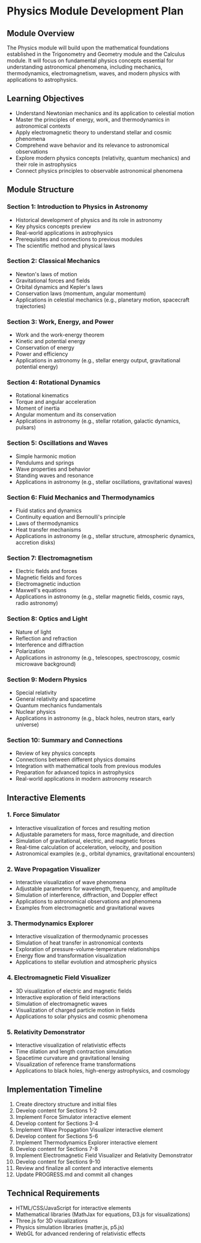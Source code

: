 # Physics Module Development Plan

## Module Overview
The Physics module will build upon the mathematical foundations established in the Trigonometry and Geometry module and the Calculus module. It will focus on fundamental physics concepts essential for understanding astronomical phenomena, including mechanics, thermodynamics, electromagnetism, waves, and modern physics with applications to astrophysics.

## Learning Objectives
- Understand Newtonian mechanics and its application to celestial motion
- Master the principles of energy, work, and thermodynamics in astronomical contexts
- Apply electromagnetic theory to understand stellar and cosmic phenomena
- Comprehend wave behavior and its relevance to astronomical observations
- Explore modern physics concepts (relativity, quantum mechanics) and their role in astrophysics
- Connect physics principles to observable astronomical phenomena

## Module Structure

### Section 1: Introduction to Physics in Astronomy
- Historical development of physics and its role in astronomy
- Key physics concepts preview
- Real-world applications in astrophysics
- Prerequisites and connections to previous modules
- The scientific method and physical laws

### Section 2: Classical Mechanics
- Newton's laws of motion
- Gravitational forces and fields
- Orbital dynamics and Kepler's laws
- Conservation laws (momentum, angular momentum)
- Applications in celestial mechanics (e.g., planetary motion, spacecraft trajectories)

### Section 3: Work, Energy, and Power
- Work and the work-energy theorem
- Kinetic and potential energy
- Conservation of energy
- Power and efficiency
- Applications in astronomy (e.g., stellar energy output, gravitational potential energy)

### Section 4: Rotational Dynamics
- Rotational kinematics
- Torque and angular acceleration
- Moment of inertia
- Angular momentum and its conservation
- Applications in astronomy (e.g., stellar rotation, galactic dynamics, pulsars)

### Section 5: Oscillations and Waves
- Simple harmonic motion
- Pendulums and springs
- Wave properties and behavior
- Standing waves and resonance
- Applications in astronomy (e.g., stellar oscillations, gravitational waves)

### Section 6: Fluid Mechanics and Thermodynamics
- Fluid statics and dynamics
- Continuity equation and Bernoulli's principle
- Laws of thermodynamics
- Heat transfer mechanisms
- Applications in astronomy (e.g., stellar structure, atmospheric dynamics, accretion disks)

### Section 7: Electromagnetism
- Electric fields and forces
- Magnetic fields and forces
- Electromagnetic induction
- Maxwell's equations
- Applications in astronomy (e.g., stellar magnetic fields, cosmic rays, radio astronomy)

### Section 8: Optics and Light
- Nature of light
- Reflection and refraction
- Interference and diffraction
- Polarization
- Applications in astronomy (e.g., telescopes, spectroscopy, cosmic microwave background)

### Section 9: Modern Physics
- Special relativity
- General relativity and spacetime
- Quantum mechanics fundamentals
- Nuclear physics
- Applications in astronomy (e.g., black holes, neutron stars, early universe)

### Section 10: Summary and Connections
- Review of key physics concepts
- Connections between different physics domains
- Integration with mathematical tools from previous modules
- Preparation for advanced topics in astrophysics
- Real-world applications in modern astronomy research

## Interactive Elements

### 1. Force Simulator
- Interactive visualization of forces and resulting motion
- Adjustable parameters for mass, force magnitude, and direction
- Simulation of gravitational, electric, and magnetic forces
- Real-time calculation of acceleration, velocity, and position
- Astronomical examples (e.g., orbital dynamics, gravitational encounters)

### 2. Wave Propagation Visualizer
- Interactive visualization of wave phenomena
- Adjustable parameters for wavelength, frequency, and amplitude
- Simulation of interference, diffraction, and Doppler effect
- Applications to astronomical observations and phenomena
- Examples from electromagnetic and gravitational waves

### 3. Thermodynamics Explorer
- Interactive visualization of thermodynamic processes
- Simulation of heat transfer in astronomical contexts
- Exploration of pressure-volume-temperature relationships
- Energy flow and transformation visualization
- Applications to stellar evolution and atmospheric physics

### 4. Electromagnetic Field Visualizer
- 3D visualization of electric and magnetic fields
- Interactive exploration of field interactions
- Simulation of electromagnetic waves
- Visualization of charged particle motion in fields
- Applications to solar physics and cosmic phenomena

### 5. Relativity Demonstrator
- Interactive visualization of relativistic effects
- Time dilation and length contraction simulation
- Spacetime curvature and gravitational lensing
- Visualization of reference frame transformations
- Applications to black holes, high-energy astrophysics, and cosmology

## Implementation Timeline
1. Create directory structure and initial files
2. Develop content for Sections 1-2
3. Implement Force Simulator interactive element
4. Develop content for Sections 3-4
5. Implement Wave Propagation Visualizer interactive element
6. Develop content for Sections 5-6
7. Implement Thermodynamics Explorer interactive element
8. Develop content for Sections 7-8
9. Implement Electromagnetic Field Visualizer and Relativity Demonstrator
10. Develop content for Sections 9-10
11. Review and finalize all content and interactive elements
12. Update PROGRESS.md and commit all changes

## Technical Requirements
- HTML/CSS/JavaScript for interactive elements
- Mathematical libraries (MathJax for equations, D3.js for visualizations)
- Three.js for 3D visualizations
- Physics simulation libraries (matter.js, p5.js)
- WebGL for advanced rendering of relativistic effects
